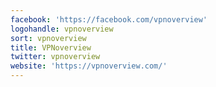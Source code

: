 ```yaml
---
facebook: 'https://facebook.com/vpnoverview'
logohandle: vpnoverview
sort: vpnoverview
title: VPNoverview
twitter: vpnoverview
website: 'https://vpnoverview.com/'
---
```

